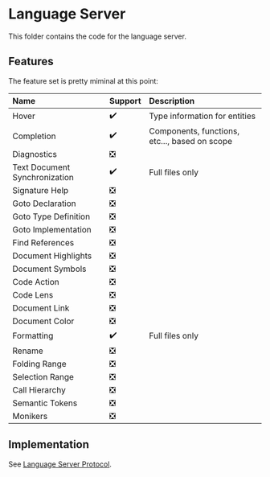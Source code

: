 # Language Server

This folder contains the code for the language server.

## Features

The feature set is pretty miminal at this point:

| Name                          | Support                       | Description                                   |
|:------------------------------|:------------------------------|:----------------------------------------------|
| Hover                         | :heavy_check_mark:            | Type information for entities                 |
| Completion                    | :heavy_check_mark:            | Components, functions, etc..., based on scope |
| Diagnostics                   | :negative_squared_cross_mark: |                                               |
| Text Document Synchronization | :heavy_check_mark:            | Full files only                               |
| Signature Help                | :negative_squared_cross_mark: |                                               |
| Goto Declaration              | :negative_squared_cross_mark: |                                               |
| Goto Type Definition          | :negative_squared_cross_mark: |                                               |
| Goto Implementation           | :negative_squared_cross_mark: |                                               |
| Find References               | :negative_squared_cross_mark: |                                               |
| Document Highlights           | :negative_squared_cross_mark: |                                               |
| Document Symbols              | :negative_squared_cross_mark: |                                               |
| Code Action                   | :negative_squared_cross_mark: |                                               |
| Code Lens                     | :negative_squared_cross_mark: |                                               |
| Document Link                 | :negative_squared_cross_mark: |                                               |
| Document Color                | :negative_squared_cross_mark: |                                               |
| Formatting                    | :heavy_check_mark:            | Full files only                               |
| Rename                        | :negative_squared_cross_mark: |                                               |
| Folding Range                 | :negative_squared_cross_mark: |                                               |
| Selection Range               | :negative_squared_cross_mark: |                                               |
| Call Hierarchy                | :negative_squared_cross_mark: |                                               |
| Semantic Tokens               | :negative_squared_cross_mark: |                                               |
| Monikers                      | :negative_squared_cross_mark: |                                               |

## Implementation

See [Language Server Protocol](../lsp).
